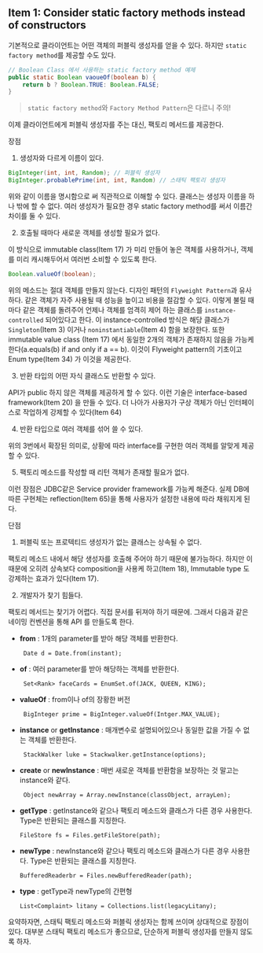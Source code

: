## Item 1: Consider static factory methods instead of constructors

기본적으로 클라이언트는 어떤 객체의 퍼블릭 생성자를 얻을 수 있다. 하지만 ``static factory method``를 제공할 수도 있다.
```java
// Boolean Class 에서 사용하는 static factory method 예제
public static Boolean vaoueOf(boolean b) {
    return b ? Boolean.TRUE: Boolean.FALSE;
}
```
> ``static factory method``와 ``Factory Method Pattern``은 다르니 주의!

이제 클라이언트에게 퍼블릭 생성자를 주는 대신, 팩토리 메서드를 제공한다.

장점
1. 생성자와 다르게 이름이 있다. 

```java
BigInteger(int, int, Random); // 퍼블릭 생성자
BigInteger.probablePrime(int, int, Random) // 스태틱 팩토리 생성자
```

위와 같이 이름을 명시함으로 써 직관적으로 이해할 수 있다. 클래스는 생성자 이름을 하나 밖에 할 수 없다. 여러 생성자가 필요한 경우 static factory method를 써서 이름간 차이를 둘 수 있다.

2. 호출될 때마다 새로운 객체를 생성할 필요가 없다.

이 방식으로 immutable class(Item 17) 가 미리 만들어 놓은 객체를 사용하거나,  객체를 미리 캐시해두어서 여러번 소비할 수 있도록 한다.
```java
Boolean.valueOf(boolean);
```
위의 메소드는 절대 객체를 만들지 않는다. 디자인 패턴의 ``Flyweight Pattern``과 유사하다. 같은 객체가 자주 사용될 때 성능을 높이고 비용을 절감할 수 있다.
이렇게 불릴 때마다 같은 객체를 돌려주어 언제나 객체를 엄격히 제어 하는 클래스를  ``instance-controlled`` 되어있다고 한다. 이 instance-controlled 방식은 해당 클래스가 ``Singleton``(Item 3) 이거나 ``noninstantiable``(Item 4) 함을 보장한다. 또한 immutable value class (Item 17) 에서 동일한 2개의 객체가 존재하지 않음을 가능케 한다(a.equals(b) if and only if a == b). 이것이 Flyweight pattern의 기초이고 Enum type(Item 34) 가 이것을 제공한다.

3. 반환 타입의 어떤 자식 클래스도 반환할 수 있다.

API가 public 하지 않은 객체를 제공하게 할 수 있다. 이런 기술은 interface-based framework(Item 20) 을 만들 수 있다. 더 나아가 사용자가 구상 객체가 아닌 인터페이스로 작업하게 강제할 수 있다(Item 64)

4. 반환 타입으로 여러 객체를 섞어 쓸 수 있다.

위의 3번에서 확장된 의미로, 상황에 따라 interface를 구현한 여러 객체를 알맞게 제공할 수 있다.

5. 팩토리 메소드를 작성할 때 리턴 객체가 존재할 필요가 없다.

이런 장점은 JDBC같은 Service provider framework를 가능케 해준다. 실제 DB에 따른 구현체는 reflection(Item 65)을 통해 사용자가 설정한 내용에 따라 채워지게 된다.

단점

1. 퍼블릭 또는 프로텍티드 생성자가 없는 클래스는 상속될 수 없다.

팩토리 메소드 내에서 해당 생성자를 호출해 주어야 하기 때문에 불가능하다. 하지만 이 때문에 오히려 상속보다 composition을 사용케 하고(Item 18), Immutable type 도 강제하는 효과가 있다(Item 17).

2. 개발자가 찾기 힘들다.

팩토리 메서드는 찾기가 어렵다. 직접 문서를 뒤져야 하기 때문에. 그래서 다음과 같은 네이밍 컨벤션을 통해 API 를 만들도록 한다.

- **from** : 1개의 parameter를 받아 해당 객체를 반환한다.

    `` Date d = Date.from(instant);``

- **of** : 여러 parameter를 받아 해당하는 객체를 반환한다.

    `` Set<Rank> faceCards = EnumSet.of(JACK, QUEEN, KING);``

- **valueOf** : from이나 of의 장황한 버전

    `` BigInteger prime = BigInteger.valueOf(Intger.MAX_VALUE);``

- **instance** or **getInstance** : 매개변수로 설명되어있으나 동일한 값을 가질 수 없는 객체를 반환한다.

    `` StackWalker luke = Stackwalker.getInstance(options);``

- **create** or **newInstance** : 매번 새로운 객체를 반환함을 보장하는 것 말고는 instance와 같다.

    `` Object newArray = Array.newInstance(classObject, arrayLen);``

- **getType** : getInstance와 같으나 팩토리 메소드와 클래스가 다른 경우 사용한다. Type은 반환되는 클래스를 지칭한다.

    ``FileStore fs = Files.getFileStore(path);``

- **newType** : newInstance와 같으나 팩토리 메소드와 클래스가 다른 경우 사용한다. Type은 반환되는 클래스를 지칭한다.

    ``BufferedReaderbr = Files.newBufferedReader(path);``

- **type** : getType과 newType의 간편형

    ``List<Complaint> litany = Collections.list(legacyLitany);``

요약하자면, 스태틱 팩토리 메소드와 퍼블릭 생성자는 함께 쓰이며 상대적으로 장점이 있다.
대부분 스태틱 팩토리 메소드가 좋으므로, 단순하게 퍼블릭 생성자를 만들지 않도록 하자.